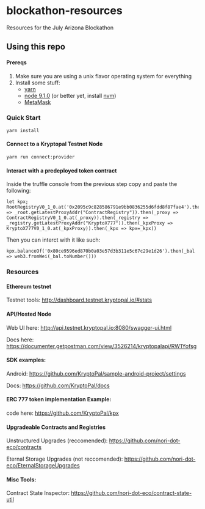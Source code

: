 # blockathon-resources

Resources for the July Arizona Blockathon

## Using this repo

#### Prereqs

1. Make sure you are using a unix flavor operating system for everything
2. Install some stuff:
   * [yarn](https://yarnpkg.com/en/)
   * [node 9.1.0](https://nodejs.org/en/) (or better yet, install
     [nvm](https://github.com/creationix/nvm))
   * [MetaMask](https://metamask.io)
     
### Quick Start

`yarn install`

#### Connect to a Kryptopal Testnet Node

`yarn run connect:provider`

#### Interact with a predeployed token contract

Inside the truffle console from the previous step copy and paste the following:

```
let kpx; RootRegistryV0_1_0.at('0x2095c9c828586791e9bb0836255d6fdd8f87fae4').then(_root => _root.getLatestProxyAddr("ContractRegistry")).then(_proxy => ContractRegistryV0_1_0.at(_proxy)).then(_registry => _registry.getLatestProxyAddr("KryptoX777")).then(_kpxProxy => KryptoX777V0_1_0.at(_kpxProxy)).then(_kpx => kpx=_kpx))
```

Then you can interct with it like such:

```
kpx.balanceOf('0x80ce9596ed870b0a03e57d3b311e5c67c29e1d26').then(_bal => web3.fromWei(_bal.toNumber()))
```

### Resources

#### Ethereum testnet

Testnet tools: http://dashboard.testnet.kryptopal.io/#stats

#### API/Hosted Node

Web UI here: http://api.testnet.kryptopal.io:8080/swagger-ui.html

Docs here: https://documenter.getpostman.com/view/3526214/kryptopalapi/RW1Yofsg

#### SDK examples:

Android: https://github.com/KryptoPal/sample-android-project/settings

Docs: https://github.com/KryptoPal/docs

#### ERC 777 token implementation Example:

code here: https://github.com/KryptoPal/kpx

#### Upgradeable Contracts and Registries

Unstructured Upgrades (reccomended): https://github.com/nori-dot-eco/contracts

Eternal Storage Upgrades (not reccomended): https://github.com/nori-dot-eco/EternalStorageUpgrades

#### Misc Tools:

Contract State Inspector: https://github.com/nori-dot-eco/contract-state-util
